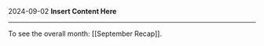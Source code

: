 2024-09-02
__Insert Content Here__
_______________________
To see the overall month: [[September Recap]].